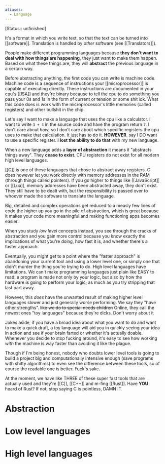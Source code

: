 ```yaml
---
aliases:
  - Language
---
```



[Status:: unfinished]

It's a format in which you write text, so that the text can be turned into [[software]]. Translation is handled by *other* software (see [[Translators]]).

People make different programming languages because **they don't want to deal with how things are happening**, they just want to make them happen.
Based on what these things are, they will **abstract** the previous language in a certain way.

Before abstracting anything, the first code you can write is machine code.
Machine code is a sequence of instructions your [[microprocessor]] is capable of executing directly.
These instructions are documented in your cpu's [[ISA]] and they're binary because to tell the cpu to do something you pass your 0s and 1s in the form of current or tension or some shit idk.
What this code does is work with the microprocessor's little memories (called registers) and other bullshit in the chip.

Let's say I want to make a language that uses the cpu like a calculator. I want to write `3 + 4` in the source code and have the program return `7`. I don't care about *how*, so I don't care about which specific registers the cpu uses to make that calculation. It just has to do it.
**HOWEVER**, say I DO want to use a specific register. I **lost the ability to do that** with my new language.

When a new language adds a **layer of abstraction** it means it "abstracts things away". They **cease to exist**.
CPU registers do not exist for all modern high level languages.

[[C]] is one of these languages that chose to abstract away registers.
C does however let you work directly with memory addresses in the RAM (through things called pointers).
If you go higher to things like [[JavaScript]] or [[Lua]], memory addresses have been abstracted away, they don't exist. They still have to be dealt with, but the responsibility is passed over to whoever made the software to translate the language.

Big, detailed and complex operations get reduced to a measly few lines of code the higher up you go in the pile of abstraction, which is great because it makes your code more meaningful and making functioning apps becomes easier.

When you study _low level_ concepts instead, you see through the cracks of abstraction and you gain more control because you know exactly the implications of what you're doing, how fast it is, and whether there's a faster approach.

Eventually, you might get to a point where the "faster approach" is abandoning your current tool and using a lower level one, or simply one that didn't murder the thing you're trying to do.
High level languages have limitations.
We can't make programming languages just plain like EASY to read: a program is made not only by your logic, but also by how the hardware is going to perform your logic; as much as you try stripping that last part away.

However, this *does* have the unwanted result of making higher level languages slower and just generally worse performing.
We say they "have other strengths". ~~like we do to special needs children~~
Online, they call the newest ones "toy languages" because they're dicks. Don't worry about it

Jokes aside, if you have a broad idea about what you want to do and want to make a quick draft, a toy language will aid you in quickly seeing your idea in action and see if your brain farted or whether it's actually doable.
Whenever you decide to stop fucking around, it's easy to see how working *with* the machine is way faster than avoiding it like the plague.

Though if I'm being honest, nobody who doubts lower level tools is going to build a project big and computationally intensive enough (save programs with shitty algorithms) to even see the difference between these tools, so of course the readable one is better. Fuck's sake.

At the moment, we have like THREE of these super fast tools that are actually used and they're [[C]], [[C++]] and m-fing [[Rust]]. Have **YOU** heard of Rust? If not, stop saying C is pointless, DAMN IT.




# Abstraction



# Low level languages



# High level languages



